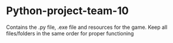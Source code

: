 # Python-project-team-10
Contains the .py file, .exe file and resources for the game. Keep all files/folders in the same order for proper functioning
